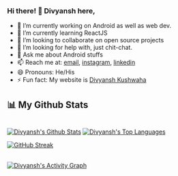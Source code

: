 ### Hi there! 👋 Divyansh here,

- 🔭 I’m currently working on Android as well as web dev.
- 🌱 I’m currently learning ReactJS
- 👯 I’m looking to collaborate on open source projects
- 🤔 I’m looking for help with, just chit-chat.
- 💬 Ask me about Android stuffs
- 📫 Reach me at: <a href="mailto:kushwaha.divyansh.dxn@gmail.com">email</a>, <a href="https://instagram.com/divyansh.dxn">instagram<a/>, <a href="https://www.linkedin.com/in/divyansh-kushwaha-b44004202/">linkedin<a/>
- 😄 Pronouns: He/His
- ⚡ Fun fact: My website is <a href="https://divyansh-dxn.github.io/me" target="_blank"/>Divyansh Kushwaha</a>
  
## 📊 My Github Stats
<br/>
  <a href="https://github.com/divyansh-dxn/github-readme-stats"><img alt="Divyansh's Github Stats" src="https://github-readme-stats.vercel.app/api?username=divyansh-dxn&show_icons=true&count_private=true&theme=react&hide_border=true&bg_color=0D1117" /></a>
  <a href="https://github.com/divyansh-dxn/github-readme-stats"><img alt="Divyansh's Top Languages" src="https://github-readme-stats.vercel.app/api/top-langs/?username=divyansh-dxn&langs_count=8&count_private=true&layout=compact&theme=react&hide_border=true&bg_color=0D1117" /></a>
<br/>
  
  [![GitHub Streak](https://github-readme-streak-stats.herokuapp.com/?user=divyansh-dxn&theme=black-ice&hide_border=true&stroke=0000&background=060A0CD0)](https://git.io/streak-stats)
  
<br/>
  <a href="https://github.com/divyansh-dxn/github-readme-activity-graph"><img alt="Divyansh's Activity Graph" src="https://activity-graph.herokuapp.com/graph?username=divyansh-dxn&bg_color=0D1117&color=5BCDEC&line=5BCDEC&point=FFFFFF&hide_border=true" /></a>
<br/>
<br/>
